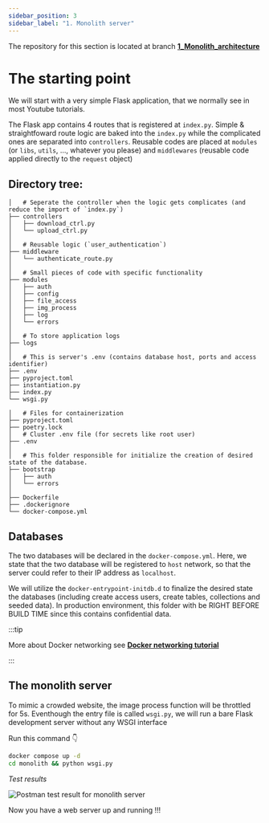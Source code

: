 ```yaml
---
sidebar_position: 3
sidebar_label: "1. Monolith server"
---
```


The repository for this section is located at branch **[1_Monolith_architecture](https://github.com/highlander-spirou/microgo/tree/1_Monolith_architecture)**

# The starting point

We will start with a very simple Flask application, that we normally see in most Youtube tutorials. 

The Flask app contains 4 routes that is registered at `index.py`. Simple & straightfoward route logic are baked into the `index.py` while the complicated ones are separated into `controllers`. Reusable codes are placed at `modules` (or `libs`, `utils`, ..., whatever you please) and `middlewares` (reusable code applied directly to the `request` object)

## Directory tree:


```mdx title="Monolith"
│   # Seperate the controller when the logic gets complicates (and reduce the import of `index.py`)
├── controllers
│   ├── download_ctrl.py
│   └── upload_ctrl.py
│
│   # Reusable logic (`user_authentication`) 
├── middleware
│   └── authenticate_route.py
│
│   # Small pieces of code with specific functionality
├── modules
│   ├── auth
│   ├── config
│   ├── file_access
│   ├── img_process
│   ├── log
│   └── errors
│   
│   # To store application logs
├── logs
│ 
│   # This is server's .env (contains database host, ports and access identifier)  
├── .env
├── pyproject.toml
├── instantiation.py
├── index.py
└── wsgi.py
```

```mdx title="Top level file"
│   # Files for containerization  
├── pyproject.toml
├── poetry.lock
│   # Cluster .env file (for secrets like root user)  
├── .env
│
│   # This folder responsible for initialize the creation of desired state of the database. 
├── bootstrap
│   ├── auth
│   └── errors
│
├── Dockerfile
├── .dockerignore
└── docker-compose.yml
```

## Databases

The two databases will be declared in the `docker-compose.yml`. Here, we state that the two database will be registered to `host` network, so that the server could refer to their IP address as `localhost`.

We will utilize the `docker-entrypoint-initdb.d` to finalize the desired state the databases (including create access users, create tables, collections and seeded data). In production environment, this folder with be RIGHT BEFORE BUILD TIME since this contains confidential data.

:::tip

More about Docker networking see **[Docker networking tutorial](/docs/tutorial-basics/docker-network)**

:::


## The monolith server

To mimic a crowded website, the image process function will be throttled for 5s. Eventhough the entry file is called `wsgi.py`, we will run a bare Flask development server without any WSGI interface

Run this command 👇

```bash
docker compose up -d
cd monolith && python wsgi.py
```

*Test results*

![Postman test result for monolith server](/img/postman_test_monolith.png)


<!-- <p style="font-size: large; font-weight: 600;">Boom 💥 !!! Now you have a cool webserver up and running 😎</p> -->
<p style={{fontSize: "1.7em", fontWeight: 600}}>Now you have a web server up and running !!!</p>


